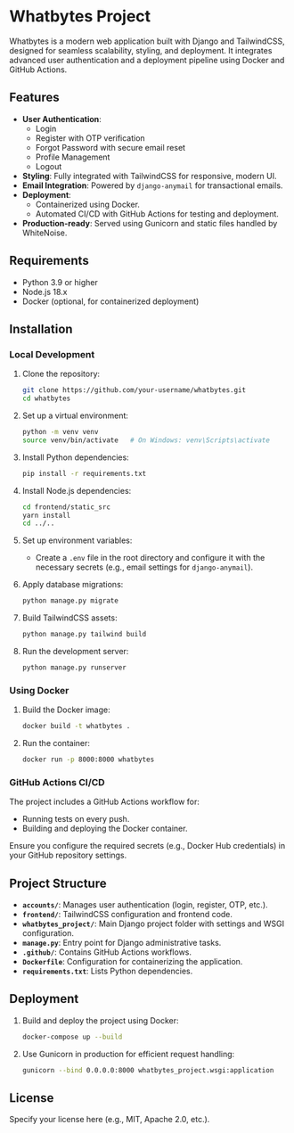 # Whatbytes Project

Whatbytes is a modern web application built with Django and TailwindCSS, designed for seamless scalability, styling, and deployment. It integrates advanced user authentication and a deployment pipeline using Docker and GitHub Actions.

## Features
- **User Authentication**:
  - Login
  - Register with OTP verification
  - Forgot Password with secure email reset
  - Profile Management
  - Logout
- **Styling**: Fully integrated with TailwindCSS for responsive, modern UI.
- **Email Integration**: Powered by `django-anymail` for transactional emails.
- **Deployment**:
  - Containerized using Docker.
  - Automated CI/CD with GitHub Actions for testing and deployment.
- **Production-ready**: Served using Gunicorn and static files handled by WhiteNoise.

## Requirements
- Python 3.9 or higher
- Node.js 18.x
- Docker (optional, for containerized deployment)

## Installation

### Local Development
1. Clone the repository:
   ```bash
   git clone https://github.com/your-username/whatbytes.git
   cd whatbytes
   ```

2. Set up a virtual environment:
   ```bash
   python -m venv venv
   source venv/bin/activate   # On Windows: venv\Scripts\activate
   ```

3. Install Python dependencies:
   ```bash
   pip install -r requirements.txt
   ```

4. Install Node.js dependencies:
   ```bash
   cd frontend/static_src
   yarn install
   cd ../..
   ```

5. Set up environment variables:
   - Create a `.env` file in the root directory and configure it with the necessary secrets (e.g., email settings for `django-anymail`).

6. Apply database migrations:
   ```bash
   python manage.py migrate
   ```

7. Build TailwindCSS assets:
   ```bash
   python manage.py tailwind build
   ```

8. Run the development server:
   ```bash
   python manage.py runserver
   ```

### Using Docker
1. Build the Docker image:
   ```bash
   docker build -t whatbytes .
   ```

2. Run the container:
   ```bash
   docker run -p 8000:8000 whatbytes
   ```

### GitHub Actions CI/CD
The project includes a GitHub Actions workflow for:
- Running tests on every push.
- Building and deploying the Docker container.

Ensure you configure the required secrets (e.g., Docker Hub credentials) in your GitHub repository settings.

## Project Structure
- **`accounts/`**: Manages user authentication (login, register, OTP, etc.).
- **`frontend/`**: TailwindCSS configuration and frontend code.
- **`whatbytes_project/`**: Main Django project folder with settings and WSGI configuration.
- **`manage.py`**: Entry point for Django administrative tasks.
- **`.github/`**: Contains GitHub Actions workflows.
- **`Dockerfile`**: Configuration for containerizing the application.
- **`requirements.txt`**: Lists Python dependencies.

## Deployment
1. Build and deploy the project using Docker:
   ```bash
   docker-compose up --build
   ```

2. Use Gunicorn in production for efficient request handling:
   ```bash
   gunicorn --bind 0.0.0.0:8000 whatbytes_project.wsgi:application
   ```

## License
Specify your license here (e.g., MIT, Apache 2.0, etc.).
